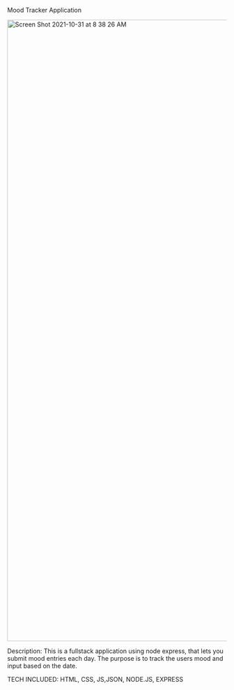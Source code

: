 Mood Tracker Application

<img width="1428" alt="Screen Shot 2021-10-31 at 8 38 26 AM" src="https://user-images.githubusercontent.com/88952205/139584696-d5f7f49f-cd26-4dd1-a3e8-e5126323ce7a.png">

Description: This is a fullstack application using node express, that lets you submit mood entries each day. The purpose is to track the users mood and input based on the date.


TECH INCLUDED: HTML, CSS, JS,JSON, NODE.JS, EXPRESS
